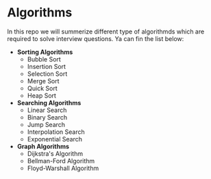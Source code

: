 # Algorithms
In this repo we will summerize different type of algorithmds which are required to solve interview questions. Ya can fin the list below:

- **Sorting Algorithms**
    - Bubble Sort
    - Insertion Sort
    - Selection Sort
    - Merge Sort
    - Quick Sort
    - Heap Sort
- **Searching Algorithms**
    - Linear Search
    - Binary Search
    - Jump Search
    - Interpolation Search
    - Exponential Search
- **Graph Algorithms**
    - Dijkstra's Algorithm
    - Bellman-Ford Algorithm
    - Floyd-Warshall Algorithm
